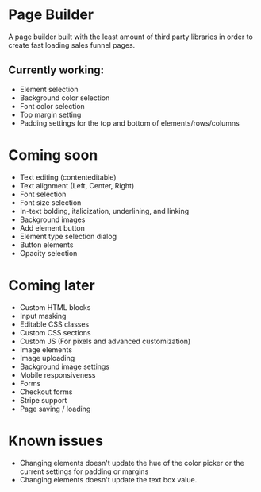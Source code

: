 # Page Builder

A page builder built with the least amount of third party libraries in order to create fast loading sales funnel pages.

## Currently working:
* Element selection
* Background color selection
* Font color selection
* Top margin setting
* Padding settings for the top and bottom of elements/rows/columns

# Coming soon
* Text editing (contenteditable)
* Text alignment (Left, Center, Right)
* Font selection
* Font size selection
* In-text bolding, italicization, underlining, and linking
* Background images
* Add element button
* Element type selection dialog
* Button elements
* Opacity selection


# Coming later
* Custom HTML blocks
* Input masking
* Editable CSS classes
* Custom CSS sections
* Custom JS (For pixels and advanced customization)
* Image elements
* Image uploading
* Background image settings
* Mobile responsiveness
* Forms
* Checkout forms
* Stripe support
* Page saving / loading

# Known issues
* Changing elements doesn't update the hue of the color picker or the current settings for padding or margins
* Changing elements doesn't update the text box value.